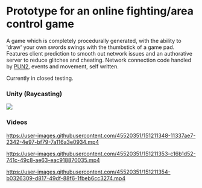 # Prototype for an online fighting/area control game

A game which is completely procedurally generated, with the ability to 'draw' your own swords swings with the thumbstick of a game pad. Features client prediction to smooth out network issues and an authorative server to reduce glitches and cheating. Network connection code handled by [PUN2](https://www.photonengine.com/pun), events and movement, self written.

Currently in closed testing.

### Unity (Raycasting)
<img src="https://pbs.twimg.com/media/D3_84G8X4AAxvvV?format=jpg&name=small" />

### Videos


https://user-images.githubusercontent.com/45520351/151211348-11337ae7-2342-4e97-bf79-7a116a3e0934.mp4



https://user-images.githubusercontent.com/45520351/151211353-c16b1d52-741c-49c8-ae63-eac918870035.mp4



https://user-images.githubusercontent.com/45520351/151211354-b0326309-d817-49df-88f6-1fbeb6cc3274.mp4

